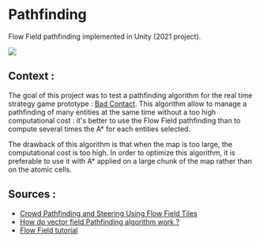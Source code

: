 # Pathfinding

Flow Field pathfinding implemented in Unity (2021 project). 

![](https://i.imgur.com/TrFo1Fn.png)

## Context :

The goal of this project was to test a pathfinding algorithm for the real time strategy game prototype : [Bad Contact](https://www.youtube.com/watch?v=-eimuGXQ9p8). This algorithm allow to manage a pathfinding of many entities at the same time without a too high computational cost : it's better to use the Flow Field pathfinding than to compute several times the A* for each entities selected. 

The drawback of this algorithm is that when the map is too large, the computational cost is too high. In order to optimize this algorithm, it is preferable to use it with A* applied on a large chunk of the map rather than on the atomic cells.

## Sources :

* [Crowd Pathfinding and
Steering Using Flow Field Tiles](http://www.gameaipro.com/GameAIPro/GameAIPro_Chapter23_Crowd_Pathfinding_and_Steering_Using_Flow_Field_Tiles.pdf)
* [How do vector field Pathfinding algorithm work ?](https://www.youtube.com/watch?v=ZJZu3zLMYAc&t=225s&pp=ugMICgJmchABGAE%3D)
* [Flow Field tutorial](https://www.youtube.com/watch?v=zr6ObNVgytk&t=229s)
